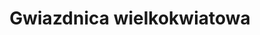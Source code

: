 ---
title: 'Gwiazdnica wielkokwiatowa'
latina: '(Stellaria holostea)'
pubDate: 'Jun 02 2025'
mainImage: 'gwiazdnica_wielkokwiatowa.jpeg'
level1: 'rośliny naczyniowe'
level2: 'goździkowce'
level3: 'goździkowate'
level4: 'Rabelera'
flowertime: 'kwiecień - czerwiec'
where: 'Gatunek występuje dziko w Europie, północno-zachodniej Afryce (od Maroka po Tunezję) i w zachodniej Azji (od Turcji, przez Iran po Afganistan, poza tym w Kazachstanie i zachodniej Syberii). W Polsce gatunek jest na ogół pospolity, lokalnie bywa rzadszy np. na północnym Mazowszu. Jest byliną związaną z żyznymi lasami liściastymi.'
---